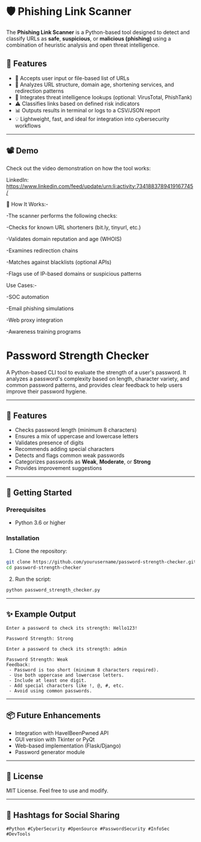# 🛡️ Phishing Link Scanner

The **Phishing Link Scanner** is a Python-based tool designed to detect and classify URLs as **safe**, **suspicious**, or **malicious (phishing)** using a combination of heuristic analysis and open threat intelligence.

## 🚀 Features

- 🔗 Accepts user input or file-based list of URLs  
- 🧠 Analyzes URL structure, domain age, shortening services, and redirection patterns  
- 🧪 Integrates threat intelligence lookups (optional: VirusTotal, PhishTank)  
- ⚠️ Classifies links based on defined risk indicators  
- 📊 Outputs results in terminal or logs to a CSV/JSON report  
- 💡 Lightweight, fast, and ideal for integration into cybersecurity workflows

---

## 📽️ Demo

Check out the video demonstration on how the tool works: 

LinkedIn: https://www.linkedin.com/feed/update/urn:li:activity:7341883789419167745/

🧠 How It Works:-

-The scanner performs the following checks:

-Checks for known URL shorteners (bit.ly, tinyurl, etc.)

-Validates domain reputation and age (WHOIS)

-Examines redirection chains

-Matches against blacklists (optional APIs)

-Flags use of IP-based domains or suspicious patterns


Use Cases:-

-SOC automation

-Email phishing simulations

-Web proxy integration

-Awareness training programs


# Password Strength Checker

A Python-based CLI tool to evaluate the strength of a user's password. It analyzes a password's complexity based on length, character variety, and common password patterns, and provides clear feedback to help users improve their password hygiene.

---

## 🔧 Features

* Checks password length (minimum 8 characters)
* Ensures a mix of uppercase and lowercase letters
* Validates presence of digits
* Recommends adding special characters
* Detects and flags common weak passwords
* Categorizes passwords as **Weak**, **Moderate**, or **Strong**
* Provides improvement suggestions

---

## 🚀 Getting Started

### Prerequisites

* Python 3.6 or higher

### Installation

1. Clone the repository:

```bash
git clone https://github.com/yourusername/password-strength-checker.git
cd password-strength-checker
```

2. Run the script:

```bash
python password_strength_checker.py
```

---

## ✨ Example Output

```
Enter a password to check its strength: Hello123!

Password Strength: Strong
```

```
Enter a password to check its strength: admin

Password Strength: Weak
Feedback:
 - Password is too short (minimum 8 characters required).
 - Use both uppercase and lowercase letters.
 - Include at least one digit.
 - Add special characters like !, @, #, etc.
 - Avoid using common passwords.
```

---

## 📦 Future Enhancements

* Integration with HaveIBeenPwned API
* GUI version with Tkinter or PyQt
* Web-based implementation (Flask/Django)
* Password generator module

---

## 📄 License

MIT License. Feel free to use and modify.

---

## 🔗 Hashtags for Social Sharing

```
#Python #CyberSecurity #OpenSource #PasswordSecurity #InfoSec #DevTools
```
